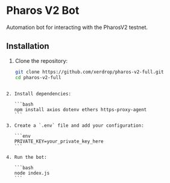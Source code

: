 
# Pharos V2 Bot

Automation bot for interacting with the PharosV2 testnet.

## Installation

1. Clone the repository:
   ```bash
   git clone https://github.com/xerdrop/pharos-v2-full.git
   cd pharos-v2-full
````

2. Install dependencies:

   ```bash
   npm install axios dotenv ethers https-proxy-agent
   ```

3. Create a `.env` file and add your configuration:

   ```env
   PRIVATE_KEY=your_private_key_here
   ```

4. Run the bot:

   ```bash
   node index.js
   ```


